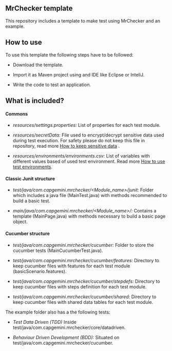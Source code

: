 MrChecker template
-------------------

This repository includes a template to make test using MrChecker and an example.

## How to use

To use this template the following steps have to be followed:

* Download the template.

* Import it as Maven project using and IDE like Eclipse or InteliJ.

* Write the code to test an application.

## What is included?

#### Commons

* *resources/settings.properties:* List of properties for each test module.

* *resources/secretData:* File used to encrypt/decrypt sensitive data used during test execution. For safety please do not keep this file in repository, read more [How to keep sensitive data](https://github.com/devonfw/devonfw-testing/wiki/Different-environments#encrypting-sensitive-data) .

* *resources/environments/environments.csv:* List of variables with different values based of used test environment. Read more [How to use test environments](https://github.com/devonfw/devonfw-testing/wiki/Different-environments#system-under-test-environments).


#### Classic Junit structure

* *test/java/com.capgemini.mrchecker/<Module_name>/junit:* Folder which includes a java file (MainTest.java) with methods recommended to build a basic test.

* *main/java/com.capgemini.mrchecker/<Module_name>/:* Contains a template (MainPage.java) with methods necessary to build a basic page object.

#### Cucumber structure

* *test/java/com.capgemini.mrchecker/cucumber:* Folder to store the cucumber tests (MainCucumberTest.java).

* *test/java/com.capgemini.mrchecker/cucumber/features:* Directory to keep cucumber files with features for each test module (basicScenario.features).

* *test/java/com.capgemini.mrchecker/cucumber/stepdefs:* Directory to keep cucumber files with steps definition for each test module.

* *test/java/com.capgemini.mrchecker/cucumber/shared:* Directory to keep cucumber files with shared data tables for each test module.





The example folder also has a the following tests: 

* *Test Data Driven (TDD)* Inside test/java/com.capgemini.mrchecker/core/datadriven.

* *Behaviour Driven Development (BDD):* Situated on test/java/com.capgemini.mrchecker/cucumber.
